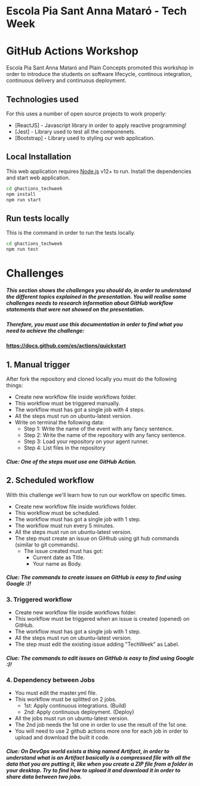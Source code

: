 # Escola Pia Sant Anna Mataró - Tech Week
# GitHub Actions Workshop
Escola Pia Sant Anna Mataró and Plain Concepts promoted this workshop in order to introduce 
the students on software lifecycle, continous integration, continuous delivery and continuous deployment.

## Technologies used
For this uses a number of open source projects to work properly:
- [ReactJS] - Javascript library in order to apply reactive programming!
- [Jest] - Library used to test all the componenets.
- [Bootstrap] - Library used to styling our web application.

## Local Installation
This web application requires [Node.js](https://nodejs.org/) v12+ to run.
Install the dependencies and start web application.

```sh
cd ghactions_techweek
npm install
npm run start
```

## Run tests locally
This is the command in order to run the tests locally.

```sh
cd ghactions_techweek
npm run test
```

# Challenges
##### This section shows the challenges you should do, in order to understand the different topics explained in the presentation. You will realise some challenges needs to research information about GitHub workflow statements that were not showed on the presentation.
#####  Therefore, you must use this documentation in order to find what you need to achieve the challenge:
#### https://docs.github.com/es/actions/quickstart
## 1. Manual trigger
After fork the repository and cloned locally you must do the following things:
- Create new workflow file inside workflows folder.
- This workflow must be triggered manually.
- The workflow must has got a single job with 4 steps.
- All the steps must run on ubuntu-latest version.
- Write on terminal the following data:
    -  Step 1: Write the name of the event with any fancy sentence.
    -  Step 2: Write the name of the repository with any fancy sentence.
    -  Step 3: Load your repository on your agent runner.
    -  Step 4: List files in the repository

##### Clue: One of the steps must use one GitHub Action.

## 2. Scheduled workflow
With this challenge we'll learn how to run our workflow on specific times.
- Create new workflow file inside workflows folder.
- This workflow must be scheduled.
- The workflow must has got a single job with 1 step.
- The workflow must run every 5 minutes.
- All the steps must run on ubuntu-latest version.
- The step must create an issue on GiHhub using git hub commands (similar to git commands).
    -  The issue created must has got:
        -  Current date as Title.
        -  Your name as Body.

##### Clue: The commands to create issues on GitHub is easy to find using Google :)!

### 3. Triggered workflow
- Create new workflow file inside workflows folder.
- This workflow must be  triggered when an issue is created (opened) on GitHub.
- The workflow must has got a single job with 1 step.
- All the steps must run on ubuntu-latest version.
- The step must edit the existing issue adding "TechWeek" as Label.

##### Clue: The commands to edit issues on GitHub is easy to find using Google :)!

### 4. Dependency between Jobs
- You must edit the master.yml file.
- This workflow must be splitted on 2 jobs.
    - 1st: Apply continuous integrations. (Build)
    - 2nd: Apply continuous deployment.   (Deploy)
- All the jobs must run on ubuntu-latest version.
- The 2nd job needs the 1st one in order to use the result of the 1st one.
- You will need to use 2 github actions more one for each job in order to upload and download the built it code.

##### Clue: On DevOps world exists a thing named Artifact, in order to understand what is an Artifact basically is a compressed file with all the data that you are putting it, like when you create a ZIP file from a folder in your desktop. Try to find how to upload it and download it in order to share data between two jobs.